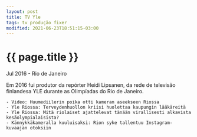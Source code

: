 ```yaml
---
layout: post
title: TV Yle
tags: tv produção fixer
modified: 2021-06-23T18:51:15-03:00
---
```


{{ page.title }}
================

<p class="meta"> Jul 2016 - Rio de Janeiro</p>

Em 2016 fui produtor da repórter Heidi Lipsanen, da rede de televisão finlandesa YLE durante as Olimpíadas do Rio de Janeiro. 

    - Video: Huumediilerin poika otti kameran aseekseen Riossa
    - Yle Riossa: Terveydenhuollon kriisi huolettaa kaupungin lääkäreitä
    - Yle Riossa: Mitä riolaiset ajattelevat tänään virallisesti alkavista kesäolympialaisista?
    - Kännykkäkameralla kuuluisaksi: Rion syke tallentuu Instagram-kuvaajan otoksiin

